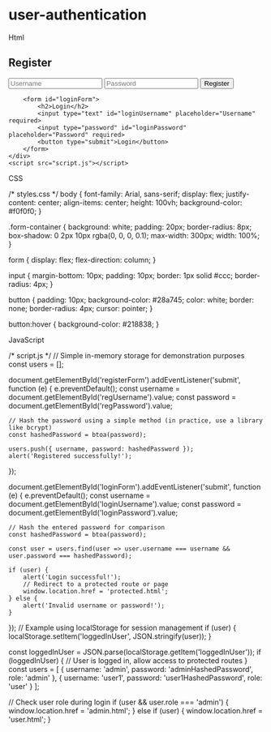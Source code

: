 # user-authentication

Html


<!DOCTYPE html>
<html lang="en">
<head>
    <meta charset="UTF-8">
    <meta name="viewport" content="width=device-width, initial-scale=1.0">
    <title>User Authentication</title>
    <link rel="stylesheet" href="styles.css">
</head>
<body>
    <div class="form-container">
        <form id="registerForm">
            <h2>Register</h2>
            <input type="text" id="regUsername" placeholder="Username" required>
            <input type="password" id="regPassword" placeholder="Password" required>
            <button type="submit">Register</button>
        </form>

        <form id="loginForm">
            <h2>Login</h2>
            <input type="text" id="loginUsername" placeholder="Username" required>
            <input type="password" id="loginPassword" placeholder="Password" required>
            <button type="submit">Login</button>
        </form>
    </div>
    <script src="script.js"></script>
</body>
</html>


CSS

/* styles.css */
body {
    font-family: Arial, sans-serif;
    display: flex;
    justify-content: center;
    align-items: center;
    height: 100vh;
    background-color: #f0f0f0;
}

.form-container {
    background: white;
    padding: 20px;
    border-radius: 8px;
    box-shadow: 0 2px 10px rgba(0, 0, 0, 0.1);
    max-width: 300px;
    width: 100%;
}

form {
    display: flex;
    flex-direction: column;
}

input {
    margin-bottom: 10px;
    padding: 10px;
    border: 1px solid #ccc;
    border-radius: 4px;
}

button {
    padding: 10px;
    background-color: #28a745;
    color: white;
    border: none;
    border-radius: 4px;
    cursor: pointer;
}

button:hover {
    background-color: #218838;
}


JavaScript


/* script.js */
// Simple in-memory storage for demonstration purposes
const users = [];

document.getElementById('registerForm').addEventListener('submit', function (e) {
    e.preventDefault();
    const username = document.getElementById('regUsername').value;
    const password = document.getElementById('regPassword').value;

    // Hash the password using a simple method (in practice, use a library like bcrypt)
    const hashedPassword = btoa(password);

    users.push({ username, password: hashedPassword });
    alert('Registered successfully!');
});

document.getElementById('loginForm').addEventListener('submit', function (e) {
    e.preventDefault();
    const username = document.getElementById('loginUsername').value;
    const password = document.getElementById('loginPassword').value;

    // Hash the entered password for comparison
    const hashedPassword = btoa(password);

    const user = users.find(user => user.username === username && user.password === hashedPassword);

    if (user) {
        alert('Login successful!');
        // Redirect to a protected route or page
        window.location.href = 'protected.html';
    } else {
        alert('Invalid username or password!');
    }
});
// Example using localStorage for session management
if (user) {
    localStorage.setItem('loggedInUser', JSON.stringify(user));
} 

const loggedInUser = JSON.parse(localStorage.getItem('loggedInUser'));
if (loggedInUser) {
    // User is logged in, allow access to protected routes
}
const users = [
    { username: 'admin', password: 'adminHashedPassword', role: 'admin' },
    { username: 'user1', password: 'user1HashedPassword', role: 'user' }
];

// Check user role during login
if (user && user.role === 'admin') {
    window.location.href = 'admin.html';
} else if (user) {
    window.location.href = 'user.html';
}

